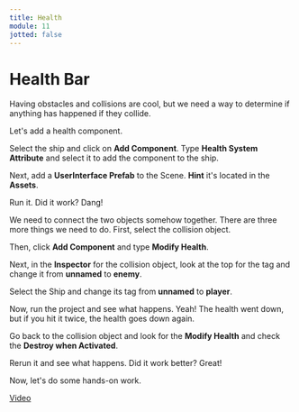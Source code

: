 ```yaml
---
title: Health
module: 11
jotted: false
---
```


# Health Bar

Having obstacles and collisions are cool, but we need a way to determine if anything has happened if they collide.

Let's add a health component.

Select the ship and click on **Add Component**.  Type **Health System Attribute** and select it to add the component to the ship.

Next, add a **UserInterface Prefab** to the Scene. **Hint** it's located in the **Assets**.

Run it.  Did it work?  Dang!

We need to connect the two objects somehow together.  There are three more things we need to do. First, select the collision object.  

Then, click **Add Component** and type **Modify Health**.

Next, in the **Inspector** for the collision object, look at the top for the tag and change it from **unnamed** to **enemy**.

Select the Ship and change its tag from **unnamed** to **player**.

Now, run the project and see what happens.  Yeah! The health went down, but if you hit it twice, the health goes down again.  

Go back to the collision object and look for the **Modify Health** and check the **Destroy when Activated**.

Rerun it and see what happens. Did it work better? Great!

Now, let's do some hands-on work.

<a href="https://umontana.zoom.us/rec/play/v5V_d72t-zg3T4eQ4gSDBfF9W467Kf2shCgb-PUOykjnW3cFN1WiY7caZLFxYsaX4ZS4uNUmonCoc74X?continueMode=true" target="_new">Video</a>
